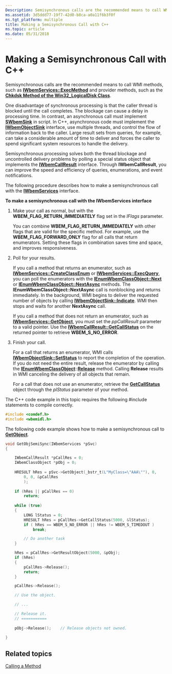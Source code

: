 ```yaml
---
Description: Semisynchronous calls are the recommended means to call WMI methods, such as IWbemServices::ExecMethod and provider methods, such as the Chkdsk Method of the Win32\_LogicalDisk Class.
ms.assetid: 3d5ddd77-19f7-42d0-b8ca-a0a11f6b3f0f
ms.tgt_platform: multiple
title: Making a Semisynchronous Call with C++
ms.topic: article
ms.date: 05/31/2018
---
```


# Making a Semisynchronous Call with C++

Semisynchronous calls are the recommended means to call WMI methods, such as [**IWbemServices::ExecMethod**](/windows/desktop/api/WbemCli/nf-wbemcli-iwbemservices-execmethod) and provider methods, such as the [**Chkdsk Method of the Win32\_LogicalDisk Class**](https://docs.microsoft.com/windows/desktop/CIMWin32Prov/chkdsk-method-in-class-win32-logicaldisk).

One disadvantage of synchronous processing is that the caller thread is blocked until the call completes. The blockage can cause a delay in processing time. In contrast, an asynchronous call must implement [**SWbemSink**](swbemsink.md) in script. In C++, asynchronous code must implement the [**IWbemObjectSink**](iwbemobjectsink.md) interface, use multiple threads, and control the flow of information back to the caller. Large result sets from queries, for example, can take a considerable amount of time to deliver and forces the caller to spend significant system resources to handle the delivery.

Semisynchronous processing solves both the thread blockage and uncontrolled delivery problems by polling a special status object that implements the [**IWbemCallResult**](/windows/desktop/api/Wbemcli/nn-wbemcli-iwbemcallresult) interface. Through **IWbemCallResult**, you can improve the speed and efficiency of queries, enumerations, and event notifications.

The following procedure describes how to make a semisynchronous call with the [**IWbemServices**](/windows/desktop/api/WbemCli/nn-wbemcli-iwbemservices) interface.

**To make a semisynchronous call with the IWbemServices interface**

1.  Make your call as normal, but with the **WBEM\_FLAG\_RETURN\_IMMEDIATELY** flag set in the *IFlags* parameter.

    You can combine **WBEM\_FLAG\_RETURN\_IMMEDIATELY** with other flags that are valid for the specific method. For example, use the **WBEM\_FLAG\_FORWARD\_ONLY** flag for all calls that return enumerators. Setting these flags in combination saves time and space, and improves responsiveness.

2.  Poll for your results.

    If you call a method that returns an enumerator, such as [**IWbemServices::CreateClassEnum**](/windows/desktop/api/WbemCli/nf-wbemcli-iwbemservices-createclassenum) or [**IWbemServices::ExecQuery**](/windows/desktop/api/WbemCli/nf-wbemcli-iwbemservices-execquery), you can poll the enumerators with the [**IEnumWbemClassObject::Next**](/windows/desktop/api/Wbemcli/nf-wbemcli-ienumwbemclassobject-next) or [**IEnumWbemClassObject::NextAsync**](/windows/desktop/api/Wbemcli/nf-wbemcli-ienumwbemclassobject-nextasync) methods. The **IEnumWbemClassObject::NextAsync** call is nonblocking and returns immediately. In the background, WMI begins to deliver the requested number of objects by calling [**IWbemObjectSink::Indicate**](/windows/desktop/api/Wbemcli/nf-wbemcli-iwbemobjectsink-indicate). WMI then stops and waits for another **NextAsync** call.

    If you call a method that does not return an enumerator, such as [**IWbemServices::GetObject**](/windows/desktop/api/WbemCli/nf-wbemcli-iwbemservices-getobject), you must set the *ppCallResult* parameter to a valid pointer. Use the [**IWbemCallResult::GetCallStatus**](/windows/desktop/api/Wbemcli/nf-wbemcli-iwbemcallresult-getcallstatus) on the returned pointer to retrieve **WBEM\_S\_NO\_ERROR**.

3.  Finish your call.

    For a call that returns an enumerator, WMI calls [**IWbemObjectSink::SetStatus**](/windows/desktop/api/Wbemcli/nf-wbemcli-iwbemobjectsink-setstatus) to report the completion of the operation. If you do not need the entire result, release the enumerator by calling the [**IEnumWbemClassObject**](/windows/desktop/api/Wbemcli/nn-wbemcli-ienumwbemclassobject)::[**Release**](https://msdn.microsoft.com/library/ms682317(v=VS.85).aspx) method. Calling **Release** results in WMI canceling the delivery of all objects that remain.

    For a call that does not use an enumerator, retrieve the [**GetCallStatus**](/windows/desktop/api/Wbemcli/nf-wbemcli-iwbemcallresult-getcallstatus) object through the *plStatus* parameter of your method.

The C++ code example in this topic requires the following \#include statements to compile correctly.


```C++
#include <comdef.h>
#include <wbemidl.h>
```



The following code example shows how to make a semisynchronous call to [**GetObject**](/windows/desktop/api/WbemCli/nf-wbemcli-iwbemservices-getobject).


```C++
void GetObjSemiSync(IWbemServices *pSvc)
{

    IWbemCallResult *pCallRes = 0;
    IWbemClassObject *pObj = 0;
    
    HRESULT hRes = pSvc->GetObject(_bstr_t(L"MyClass=\"AAA\""), 0,
        0, 0, &pCallRes
        );
        
    if (hRes || pCallRes == 0)
        return;
        
    while (true)
    {
        LONG lStatus = 0;
        HRESULT hRes = pCallRes->GetCallStatus(5000, &lStatus);
        if ( hRes == WBEM_S_NO_ERROR || hRes != WBEM_S_TIMEDOUT )
            break;

        // Do another task
    }

    hRes = pCallRes->GetResultObject(5000, &pObj);
    if (hRes)
    {
        pCallRes->Release();
        return;
    }

    pCallRes->Release();

    // Use the object.

    // ...

    // Release it.
    // ===========
        
    pObj->Release();    // Release objects not owned.            
  
}
```



## Related topics

<dl> <dt>

[Calling a Method](calling-a-method.md)
</dt> </dl>

 

 



